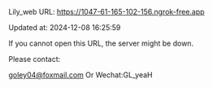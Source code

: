 Lily_web URL: https://1047-61-165-102-156.ngrok-free.app

Updated at: 2024-12-08 16:25:59

If you cannot open this URL, the server might be down.

Please contact: 

goley04@foxmail.com Or Wechat:GL_yeaH
